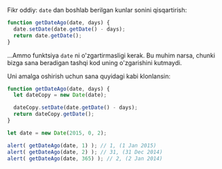Fikr oddiy: `date` dan boshlab berilgan kunlar sonini qisqartirish:

```js
function getDateAgo(date, days) {
  date.setDate(date.getDate() - days);
  return date.getDate();
}
```

...Ammo funktsiya `date` ni o'zgartirmasligi kerak. Bu muhim narsa, chunki bizga sana beradigan tashqi kod uning o'zgarishini kutmaydi.

Uni amalga oshirish uchun sana quyidagi kabi klonlansin:

```js run demo
function getDateAgo(date, days) {
  let dateCopy = new Date(date);

  dateCopy.setDate(date.getDate() - days);
  return dateCopy.getDate();
}

let date = new Date(2015, 0, 2);

alert( getDateAgo(date, 1) ); // 1, (1 Jan 2015)
alert( getDateAgo(date, 2) ); // 31, (31 Dec 2014)
alert( getDateAgo(date, 365) ); // 2, (2 Jan 2014)
```
